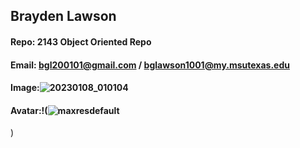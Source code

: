 ## Brayden Lawson
#### Repo: 2143 Object Oriented Repo
#### Email: bgl200101@gmail.com / bglawson1001@my.msutexas.edu
#### Image:![20230108_010104](https://user-images.githubusercontent.com/122930732/213792198-2ec0a7e9-3401-499d-8e7d-353c619e63b9.jpg)
#### Avatar:!(![maxresdefault](https://user-images.githubusercontent.com/122930732/214144673-08107c5d-40cf-42d9-ac6e-003c88a54a1a.jpg)
)

